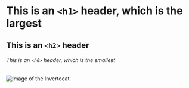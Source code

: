 # This is an `<h1>` header, which is the largest

## This is an `<h2>` header

###### This is an `<h6>` header, which is the smallest

![Image of the Invertocat](https://brand.github.com/_next/static/media/logo-04.9a1517f0.png
)

